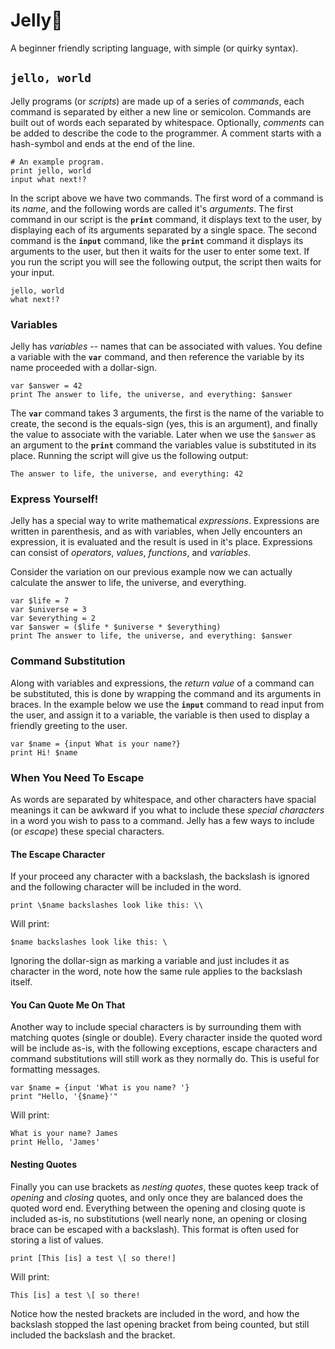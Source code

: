 Jelly🍓
=======
A beginner friendly scripting language, with simple (or quirky syntax).

`jello, world`
--------------
Jelly programs (or *scripts*) are made up of a series of *commands*, each command is separated by either a new line or semicolon.  Commands are built out of words each separated by whitespace.  Optionally, *comments* can be added to describe the code to the programmer.  A comment starts with a hash-symbol and ends at the end of the line.

```
# An example program.
print jello, world
input what next!?
```

In the script above we have two commands.  The first word of a command is its *name*, and the following words are called it's *arguments*.  The first command in our script is the **`print`** command, it displays text to the user, by displaying each of its arguments separated by a single space.  The second command is the **`input`** command, like the **`print`** command it displays its arguments to the user, but then it waits for the user to enter some text.  If you run the script you will see the following output, the script then waits for your input.

```
jello, world
what next!?
```

### Variables
Jelly has *variables* -- names that can be associated with values.  You define a variable with the **`var`** command, and then reference the variable by its name proceeded with a dollar-sign.

```
var $answer = 42
print The answer to life, the universe, and everything: $answer
```

The **`var`** command takes 3 arguments, the first is the name of the variable to create, the second is the equals-sign (yes, this is an argument), and finally the value to associate with the variable.  Later when we use the `$answer` as an argument to the **`print`** command the variables value is substituted in its place.  Running the script will give us the following output:

```
The answer to life, the universe, and everything: 42
```

### Express Yourself!
Jelly has a special way to write mathematical *expressions*.  Expressions are written in parenthesis, and as with variables, when Jelly encounters an expression, it is evaluated and the result is used in it's place.  Expressions can consist of *operators*, *values*, *functions*, and *variables*.

Consider the variation on our previous example now we can actually calculate the answer to life, the universe, and everything.

```
var $life = 7
var $universe = 3
var $everything = 2
var $answer = ($life * $universe * $everything)
print The answer to life, the universe, and everything: $answer
```

### Command Substitution
Along with variables and expressions, the *return value* of a command can be substituted, this is done by wrapping the command and its arguments in braces.  In the example below we use the **`input`** command to read input from the user, and assign it to a variable, the variable is then used to display a friendly greeting to the user.

```
var $name = {input What is your name?}
print Hi! $name
```

### When You Need To Escape
As words are separated by whitespace, and other characters have spacial meanings it can be awkward if you what to include these *special characters* in a word you wish to pass to a command.  Jelly has a few ways to include (or *escape*) these special characters.

#### The Escape Character
If your proceed any character with a backslash, the backslash is ignored and the following character will be included in the word.

```
print \$name backslashes look like this: \\
```
Will print:
```
$name backslashes look like this: \
```
Ignoring the dollar-sign as marking a variable and just includes it as character in the word, note how the same rule applies to the backslash itself.

#### You Can Quote Me On That
Another way to include special characters is by surrounding them with matching quotes (single or double). Every character inside the quoted word will be include as-is, with the following exceptions, escape characters and command substitutions will still work as they normally do.  This is useful for formatting messages.

```
var $name = {input 'What is you name? '}
print "Hello, '{$name}'"
```
Will print:
```
What is your name? James
print Hello, 'James'
```

#### Nesting Quotes
Finally you can use brackets as *nesting quotes*, these quotes keep track of *opening* and *closing* quotes, and only once they are balanced does the quoted word end.  Everything between the opening and closing quote is included as-is, no substitutions (well nearly none, an opening or closing brace can be escaped with a backslash).  This format is often used for storing a list of values.

```
print [This [is] a test \[ so there!]
```
Will print:
```
This [is] a test \[ so there!
```
Notice how the nested brackets are included in the word, and how the backslash stopped the last opening bracket from being counted, but still included the backslash and the bracket.

[//]: # (TODO:  Introduction to the core library.)
